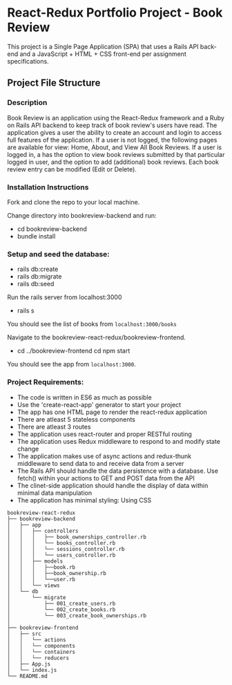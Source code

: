 # React-Redux Portfolio Project - Book Review
This project is a Single Page Application (SPA) that uses a Rails API back-end and a JavaScript + HTML + CSS front-end per assignment specifications.

## Project File Structure

### Description
Book Review is an application using the React-Redux framework and a Ruby on Rails API backend to keep track of book review's users have read. The application gives a user the ability to create an account and login to access full features of the application. If a user is not logged, the following pages are available for view: Home, About, and View All Book Reviews. If a user is logged in, a has the option to view book reviews submitted by that particular logged in user, and the option to add (additional) book reviews. Each book review entry can be modified (Edit or Delete). 

### Installation Instructions
Fork and clone the repo to your local machine.

Change directory into bookreview-backend and run:
* cd bookreview-backend
* bundle install

### Setup and seed the database:
* rails db:create
* rails db:migrate
* rails db:seed

Run the rails server from localhost:3000
* rails s

You should see the list of books from `localhost:3000/books`

Navigate to the bookreview-react-redux/bookreview-frontend.
* cd ../bookreview-frontend
cd npm start

You should see the app from `localhost:3000`.

### Project Requirements:
* The code is written in ES6 as much as possible
* Use the 'create-react-app' generator to start your project
* The app has one HTML page to render the react-redux application
* There are atleast 5 stateless components
* There are atleast 3 routes
* The application uses react-router and proper RESTful routing
* The application uses Redux middleware to respond to and modify state change
* The application makes use of async actions and redux-thunk middleware to send data to and receive data from a server
* The Rails API should handle the data persistence with a database. Use fetch() within your actions to GET and POST data from the API 
* The clinet-side application should handle the display of data within minimal data manipulation
* The application has minimal styling: Using CSS

```
bookreview-react-redux
├── bookreview-backend
│   ├── app
│   │   ├── controllers
│   │   │   ├── book_ownerships_controller.rb
│   │   │   └── books_controller.rb
│   │   │   └── sessions_controller.rb
│   │   │   └── users_controller.rb
│   │   ├── models
│   │   │   ├──book.rb
│   │   │   ├──book_ownership.rb
│   │   │   └──user.rb
│   │   └── views
│   └── db
│       └── migrate 
│           ├── 001_create_users.rb
│           └── 002_create_books.rb
│           └── 003_create_book_ownerships.rb
│
├── bookreview-frontend
│   ├── src
│   │   └── actions
│   │   └── components
│   │   └── containers
│   │   └── reducers
│   ├── App.js  
│   └── index.js
└── README.md

